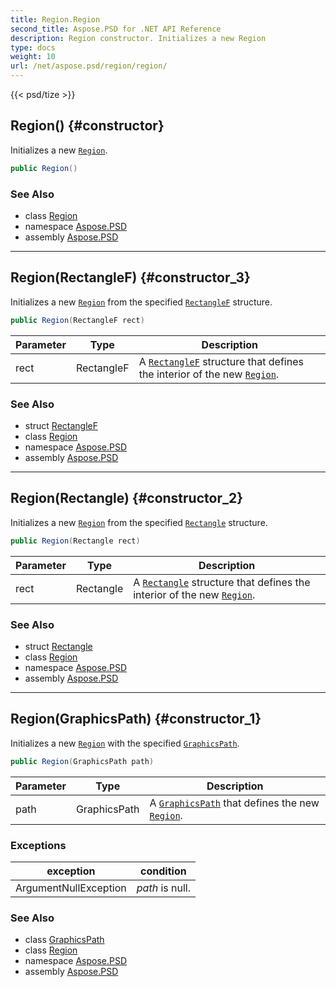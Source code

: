 ```yaml
---
title: Region.Region
second_title: Aspose.PSD for .NET API Reference
description: Region constructor. Initializes a new Region
type: docs
weight: 10
url: /net/aspose.psd/region/region/
---
```

{{< psd/tize >}}
## Region() {#constructor}

Initializes a new [`Region`](../).

```csharp
public Region()
```

### See Also

* class [Region](../)
* namespace [Aspose.PSD](../../region/)
* assembly [Aspose.PSD](../../../)

---

## Region(RectangleF) {#constructor_3}

Initializes a new [`Region`](../) from the specified [`RectangleF`](../../rectanglef/) structure.

```csharp
public Region(RectangleF rect)
```

| Parameter | Type | Description |
| --- | --- | --- |
| rect | RectangleF | A [`RectangleF`](../../rectanglef/) structure that defines the interior of the new [`Region`](../). |

### See Also

* struct [RectangleF](../../rectanglef/)
* class [Region](../)
* namespace [Aspose.PSD](../../region/)
* assembly [Aspose.PSD](../../../)

---

## Region(Rectangle) {#constructor_2}

Initializes a new [`Region`](../) from the specified [`Rectangle`](../../rectangle/) structure.

```csharp
public Region(Rectangle rect)
```

| Parameter | Type | Description |
| --- | --- | --- |
| rect | Rectangle | A [`Rectangle`](../../rectangle/) structure that defines the interior of the new [`Region`](../). |

### See Also

* struct [Rectangle](../../rectangle/)
* class [Region](../)
* namespace [Aspose.PSD](../../region/)
* assembly [Aspose.PSD](../../../)

---

## Region(GraphicsPath) {#constructor_1}

Initializes a new [`Region`](../) with the specified [`GraphicsPath`](../../graphicspath/).

```csharp
public Region(GraphicsPath path)
```

| Parameter | Type | Description |
| --- | --- | --- |
| path | GraphicsPath | A [`GraphicsPath`](../../graphicspath/) that defines the new [`Region`](../). |

### Exceptions

| exception | condition |
| --- | --- |
| ArgumentNullException | *path* is null. |

### See Also

* class [GraphicsPath](../../graphicspath/)
* class [Region](../)
* namespace [Aspose.PSD](../../region/)
* assembly [Aspose.PSD](../../../)


